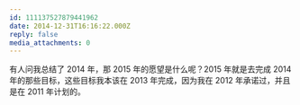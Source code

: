 ```yaml
---
id: 111137527879441962
date: 2014-12-31T16:16:22.000Z
reply: false
media_attachments: 0
---
```


有人问我总结了 2014 年，那 2015 年的愿望是什么呢？2015 年就是去完成 2014 年的那些目标，这些目标我本该在 2013 年完成，因为我在 2012 年承诺过，并且是在 2011 年计划的。

